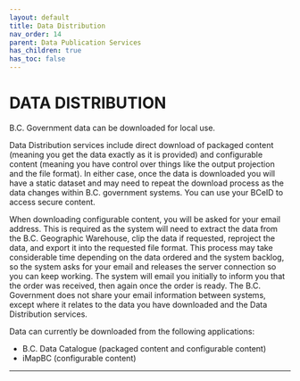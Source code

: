 ```yaml
---
layout: default
title: Data Distribution
nav_order: 14
parent: Data Publication Services
has_children: true
has_toc: false
---
```


# DATA DISTRIBUTION

B.C. Government data can be downloaded for local use.

Data Distribution services include direct download of packaged content (meaning you get the data exactly as it is provided) and configurable content (meaning you have control over things like the output projection and the file format).  In either case, once the data is downloaded you will have a static dataset and may need to repeat the download process as the data changes within B.C. government systems.   You can use your BCeID to access secure content.

When downloading configurable content, you will be asked for your email address.  This is required as the system will need to extract the data from the B.C. Geographic Warehouse, clip the data if requested, reproject the data, and export it into the requested file format.  This process may take considerable time depending on the data ordered and the system backlog, so the system asks for your email and releases the server connection so you can keep working.  The system will email you initially to inform you that the order was received, then again once the order is ready.  The B.C. Government does not share your email information between systems, except where it relates to the data you have downloaded and the Data Distribution services.

Data can currently be downloaded from the following applications:
+ B.C. Data Catalogue (packaged content and configurable content)
+ iMapBC (configurable content)

-------------------------------------------------------
